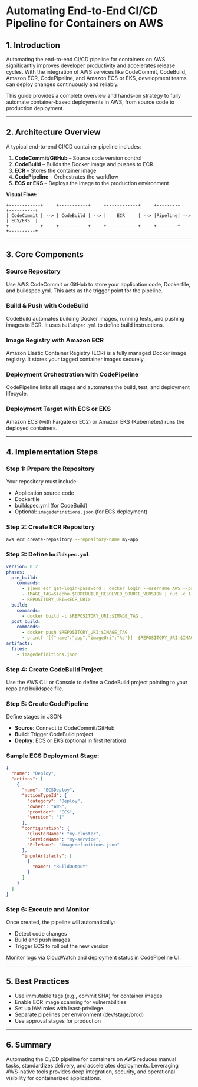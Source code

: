 # Automating End-to-End CI/CD Pipeline for Containers on AWS

## 1. Introduction
Automating the end-to-end CI/CD pipeline for containers on AWS significantly improves developer productivity and accelerates release cycles. With the integration of AWS services like CodeCommit, CodeBuild, Amazon ECR, CodePipeline, and Amazon ECS or EKS, development teams can deploy changes continuously and reliably.

This guide provides a complete overview and hands-on strategy to fully automate container-based deployments in AWS, from source code to production deployment.

---

## 2. Architecture Overview
A typical end-to-end CI/CD container pipeline includes:

1. **CodeCommit/GitHub** – Source code version control
2. **CodeBuild** – Builds the Docker image and pushes to ECR
3. **ECR** – Stores the container image
4. **CodePipeline** – Orchestrates the workflow
5. **ECS or EKS** – Deploys the image to the production environment

**Visual Flow:**
```
+------------+     +-----------+     +------------+     +--------+     +----------+
| CodeCommit | --> | CodeBuild | --> |    ECR     | --> |Pipeline| --> | ECS/EKS  |
+------------+     +-----------+     +------------+     +--------+     +----------+
```

---

## 3. Core Components

### Source Repository
Use AWS CodeCommit or GitHub to store your application code, Dockerfile, and buildspec.yml. This acts as the trigger point for the pipeline.

### Build & Push with CodeBuild
CodeBuild automates building Docker images, running tests, and pushing images to ECR. It uses `buildspec.yml` to define build instructions.

### Image Registry with Amazon ECR
Amazon Elastic Container Registry (ECR) is a fully managed Docker image registry. It stores your tagged container images securely.

### Deployment Orchestration with CodePipeline
CodePipeline links all stages and automates the build, test, and deployment lifecycle.

### Deployment Target with ECS or EKS
Amazon ECS (with Fargate or EC2) or Amazon EKS (Kubernetes) runs the deployed containers.

---

## 4. Implementation Steps

### Step 1: Prepare the Repository
Your repository must include:
- Application source code
- Dockerfile
- buildspec.yml (for CodeBuild)
- Optional: `imagedefinitions.json` (for ECS deployment)

### Step 2: Create ECR Repository
```bash
aws ecr create-repository --repository-name my-app
```

### Step 3: Define `buildspec.yml`
```yaml
version: 0.2
phases:
  pre_build:
    commands:
      - $(aws ecr get-login-password | docker login --username AWS --password-stdin <ECR_URI>)
      - IMAGE_TAG=$(echo $CODEBUILD_RESOLVED_SOURCE_VERSION | cut -c 1-7)
      - REPOSITORY_URI=<ECR_URI>
  build:
    commands:
      - docker build -t $REPOSITORY_URI:$IMAGE_TAG .
  post_build:
    commands:
      - docker push $REPOSITORY_URI:$IMAGE_TAG
      - printf '[{"name":"app","imageUri":"%s"}]' $REPOSITORY_URI:$IMAGE_TAG > imagedefinitions.json
artifacts:
  files:
    - imagedefinitions.json
```

### Step 4: Create CodeBuild Project
Use the AWS CLI or Console to define a CodeBuild project pointing to your repo and buildspec file.

### Step 5: Create CodePipeline
Define stages in JSON:
- **Source**: Connect to CodeCommit/GitHub
- **Build**: Trigger CodeBuild project
- **Deploy**: ECS or EKS (optional in first iteration)

### Sample ECS Deployment Stage:
```json
{
  "name": "Deploy",
  "actions": [
    {
      "name": "ECSDeploy",
      "actionTypeId": {
        "category": "Deploy",
        "owner": "AWS",
        "provider": "ECS",
        "version": "1"
      },
      "configuration": {
        "ClusterName": "my-cluster",
        "ServiceName": "my-service",
        "FileName": "imagedefinitions.json"
      },
      "inputArtifacts": [
        {
          "name": "BuildOutput"
        }
      ]
    }
  ]
}
```

### Step 6: Execute and Monitor
Once created, the pipeline will automatically:
- Detect code changes
- Build and push images
- Trigger ECS to roll out the new version

Monitor logs via CloudWatch and deployment status in CodePipeline UI.

---

## 5. Best Practices
- Use immutable tags (e.g., commit SHA) for container images
- Enable ECR image scanning for vulnerabilities
- Set up IAM roles with least-privilege
- Separate pipelines per environment (dev/stage/prod)
- Use approval stages for production

---

## 6. Summary
Automating the CI/CD pipeline for containers on AWS reduces manual tasks, standardizes delivery, and accelerates deployments. Leveraging AWS-native tools provides deep integration, security, and operational visibility for containerized applications.